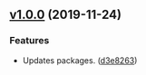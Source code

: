 <a name="v1.0.0"></a>
## [v1.0.0](https://github.com/alexseitsinger/form-field-error/compare/cc483d956fb0b539e57c827b2cb01f096a2146c5...v1.0.0) (2019-11-24)

### Features
- Updates packages. ([d3e8263](https://github.com/alexseitsinger/form-field-error/commit/d3e8263db522bae52216af07e38e406ff0b39ca5))


